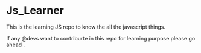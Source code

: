 # Js_Learner
This is the learning JS repo to know the all the javascript things.

If any @devs want to contriburte in this repo for learning purpose please go ahead .  

